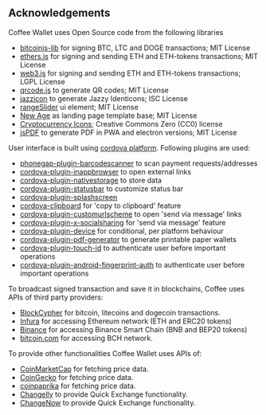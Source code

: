 Acknowledgements
----------------

Coffee Wallet uses Open Source code from the following libraries

 * [bitcoinjs-lib](https://github.com/bitcoinjs/bitcoinjs-lib) for signing BTC, LTC and DOGE transactions; MIT License
 * [ethers.js](https://github.com/ethers-io/ethers.js/) for signing and sending ETH and ETH-tokens transactions; MIT License
 * [web3.js](https://github.com/ethereum/web3.js/) for signing and sending ETH and ETH-tokens transactions; LGPL License
 * [qrcode.js](https://davidshimjs.github.io/qrcodejs/) to generate QR codes; MIT License
 * [jazzicon](https://github.com/MetaMask/jazzicon/) to generate Jazzy Identicons; ISC License
 * [rangeSlider](https://github.com/Stryzhevskyi/rangeSlider/) ui element; MIT License
 * [New Age](http://startbootstrap.com/template-overviews/new-age/) as landing page template base; MIT License
 * [Cryptocurrency Icons](https://github.com/cjdowner/cryptocurrency-icons); Creative Commons Zero (CC0) license
 * [jsPDF](https://parall.ax/products/jspdf) to generate PDF in PWA and electron versions; MIT License 
   
User interface is built using [cordova platform](https://cordova.apache.org/). Following plugins are used:

 * [phonegap-plugin-barcodescanner](https://www.npmjs.com/package/phonegap-plugin-barcodescanner) to scan payment requests/addresses
 * [cordova-plugin-inappbrowser](https://www.npmjs.com/package/cordova-plugin-inappbrowser) to open external links
 * [cordova-plugin-nativestorage](https://www.npmjs.com/package/cordova-plugin-nativestorage) to store data
 * [cordova-plugin-statusbar](https://www.npmjs.com/package/cordova-plugin-statusbar) to customize status bar
 * [cordova-plugin-splashscreen](https://www.npmjs.com/package/cordova-plugin-splashscreen)
 * [cordova-clipboard](https://www.npmjs.com/package/cordova-clipboard) for 'copy to clipboard' feature
 * [cordova-plugin-customurlscheme](https://www.npmjs.com/package/cordova-plugin-customurlscheme) to open 'send via message' links
 * [cordova-plugin-x-socialsharing](https://www.npmjs.com/package/cordova-plugin-x-socialsharing) for 'send via message' feature
 * [cordova-plugin-device](https://www.npmjs.com/package/cordova-plugin-device) for conditional, per platform behaviour
 * [cordova-plugin-pdf-generator](https://www.npmjs.com/package/cordova-plugin-pdf-generator) to generate printable paper wallets
 * [cordova-plugin-touch-id](https://www.npmjs.com/package/cordova-plugin-touch-id) to authenticate user before important operations
 * [cordova-plugin-android-fingerprint-auth](https://www.npmjs.com/package/cordova-plugin-android-fingerprint-auth) to authenticate user before important operations

To broadcast signed transaction and save it in blockchains, Coffee uses APIs of third party providers:

 * [BlockCypher](https://www.blockcypher.com/) for bitcoin, litecoins and dogecoin transactions.
 * [Infura](https://infura.io/) for accessing Ethereum network (ETH and ERC20 tokens)
 * [Binance](https://binance.org/) for accessing Binance Smart Chain (BNB and BEP20 tokens)
 * [bitcoin.com](https://bitcoin.com/) for accessing BCH network.

To provide other functionalities Coffee Wallet uses APIs of:

* [CoinMarketCap](https://coinmarketcap.com/) for fetching price data.
* [CoinGecko](https://www.coingecko.com/) for fetching price data.
* [coinpaprika](https://coinpaprika.com/) for fetching price data.
* [Changelly](https://changelly.com/) to provide Quick Exchange functionality.
* [ChangeNow](https://changenow.io/) to provide Quick Exchange functionality.
